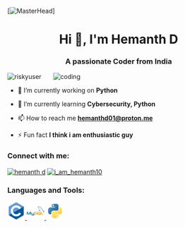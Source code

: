 [![MasterHead](https://www.careerguide.com/career/new-age-career-options/top-7-scope-in-the-field-of-coding/attachment/coding_gif)]
<h1 align="center">Hi 👋, I'm Hemanth D</h1>
<h3 align="center">A passionate Coder from India</h3>
<img align="right" alt="coding" width="400"
src="https://iconscout.com/lottie-animation/male-developer-5942138">

<p align="left"> <img src="https://komarev.com/ghpvc/?username=riskyuser&label=Profile%20views&color=0e75b6&style=flat" alt="riskyuser" /> </p>

- 🔭 I’m currently working on **Python**

- 🌱 I’m currently learning **Cybersecurity, Python**

- 📫 How to reach me **hemanthd01@proton.me**

- ⚡ Fun fact **I think i am enthusiastic guy**

<h3 align="left">Connect with me:</h3>
<p align="left">
<a href="https://linkedin.com/in/hemanth d" target="blank"><img align="center" src="https://raw.githubusercontent.com/rahuldkjain/github-profile-readme-generator/master/src/images/icons/Social/linked-in-alt.svg" alt="hemanth d" height="30" width="40" /></a>
<a href="https://instagram.com/i_am_hemanth10" target="blank"><img align="center" src="https://raw.githubusercontent.com/rahuldkjain/github-profile-readme-generator/master/src/images/icons/Social/instagram.svg" alt="i_am_hemanth10" height="30" width="40" /></a>
</p>

<h3 align="left">Languages and Tools:</h3>
<p align="left"> <a href="https://www.cprogramming.com/" target="_blank" rel="noreferrer"> <img src="https://raw.githubusercontent.com/devicons/devicon/master/icons/c/c-original.svg" alt="c" width="40" height="40"/> </a> <a href="https://www.mysql.com/" target="_blank" rel="noreferrer"> <img src="https://raw.githubusercontent.com/devicons/devicon/master/icons/mysql/mysql-original-wordmark.svg" alt="mysql" width="40" height="40"/> </a> <a href="https://www.python.org" target="_blank" rel="noreferrer"> <img src="https://raw.githubusercontent.com/devicons/devicon/master/icons/python/python-original.svg" alt="python" width="40" height="40"/> </a> </p>
